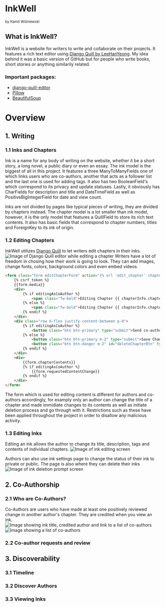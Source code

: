 # **InkWell**
<sub>by Kamil Wiśniewski</sub>

## **What is InkWell?**
InkWell is a website for writers to write and collaborate on their projects. It features a rich text editor using [Django Quill by LeeHanYeong](https://github.com/LeeHanYeong/django-quill-editor). My idea behind it was a basic version of GitHub but for people who write books, short stories or anything similarily related. 


### **Important packages:**
- [django-quill-editor](https://pypi.org/project/django-quill-editor/)
- [Pillow](https://pypi.org/project/Pillow/)
- [BeautifulSoup](https://pypi.org/project/beautifulsoup4/)

# **Overview**

## **1. Writing**

### 1.1 Inks and Chapters
Ink is a name for any body of writing on the website, whether it be a short story, a long novel, a public diary or even an essay. The ink model is the biggest of all in this project. It features a three ManyToManyFields one of which links users who are co-authors, another that acts as a follower list and the last one is used for adding tags. It also has two BooleanField's which correspond to its privacy and update statuses. Lastly, it obviously has CharFields for description and title and DateTimeField as well as PositiveBigIntegerField for date and view count.

Inks are not divided by pages like typical pieces of writing, they are divided by chapters instead. The chapter model is a lot smaller than ink model, however, it is the only model that features a QuillField to store its rich text contents. It also has basic fields that correspond to chapter numbers, titles and ForeignKey to its ink of origin.

### 1.2 Editing Chapters
InkWell utilizes [Django Quill](https://github.com/LeeHanYeong/django-quill-editor) to let writers edit chapters in their inks.
![Image of Django Quill editor while editing a chapter](/capstone/media/readme/)
Writers have a lot of freedom in chosing how their work is going to look. They can add images, change fonts, colors, background colors and even embed videos.

```html
<form class="form editChapterForm" action="{% url 'edit_chapter' chapterID=chapterInfo.id inkID=inkID %}" method="post">
    {% csrf_token %}
    {{form.media}}
    <div>
        {% if editingAsCoAuthor %}
            <span class="fw-bold">Editing Chapter {{ chapterInfo.chapterNumber }}: {{chapterInfo.chapterTitle}}</span>
        {% else %}
            <span class="fw-bold">Editing Chapter {{ chapterInfo.chapterNumber }}: {{form.chapterTitle}}</span>
        {% endif %}
    </div>
    <div class="row d-flex justify-content-between p-0">
        {% if editingAsCoAuthor %}
            <button class="btn btn-primary" type="submit">Send co-author request</button>
        {% else %}
            <button class="btn btn-primary m-2" type="submit">Save Changes</button>
            <button class="btn btn-danger m-2" id="deleteChapterBtn" type="submit" name="deleteChapter" style="display: none;">DELETE</button>
        {% endif %}
    </div>
    <div>
        {{form.chapterContents}}
        {% if editingAsCoAuthor %}
            {{form.requestedContentChange}}
        {% endif %}
    </div>
</form>
```
The form which is used for editing content is different for authors and co-authors accordingly, for examply only an author can change the title of a chapter and made immidiate changes to its contents as well as initiate deletion process and go through with it. Restrictions such as these have been applied throughout the project in order to disallow any malicious activity.


### 1.3 Editing Inks
Editing an ink allows the author to change its title, description, tags and contents of individual chapters.
![Image of ink editing screen](/capstone/media/readme/)

Authors can also use ink settings page to change the status of their ink to private or public. The page is also where they can delete their inks 
![Image of ink deletion prompt screen](/capstone/media/readme/)

## **2. Co-Authorship**

### 2.1 Who are Co-Authors?
Co-Authors are users who have made at least one positively reviewed change in another author's chapter. 
They are credited when you view an ink.
![Image showing ink title, credited author and link to a list of co-authors](/capstone/media/readme/)
![Image showing a list of co-authors](/capstone/media/readme/)


### 2.2 Co-author requests and review

## **3. Discoverability**

### 3.1 Timeline
### 3.2 Discover Authors
### 3.3 Viewing Inks
